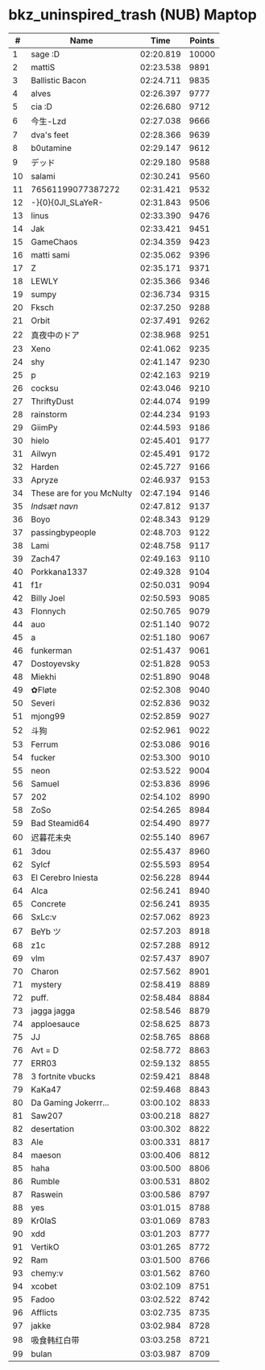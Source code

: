 # bkz_uninspired_trash (NUB) Maptop

|  # | Name | Time | Points |
|-------------- | -------------- | -------------- | -------------- | 
| 1 | sage :D | 02:20.819 | 10000 | 
| 2 | mattiS | 02:23.538 | 9891 | 
| 3 | Ballistic Bacon | 02:24.711 | 9835 | 
| 4 | alves | 02:26.397 | 9777 | 
| 5 | cia :D | 02:26.680 | 9712 | 
| 6 | 今生-Lzd | 02:27.038 | 9666 | 
| 7 | dva's feet | 02:28.366 | 9639 | 
| 8 | b0utamine | 02:29.147 | 9612 | 
| 9 | デッド | 02:29.180 | 9588 | 
| 10 | salami | 02:30.241 | 9560 | 
| 11 | 76561199077387272 | 02:31.421 | 9532 | 
| 12 | -}{0}{0JI_SLaYeR- | 02:31.843 | 9506 | 
| 13 | linus | 02:33.390 | 9476 | 
| 14 | Jak | 02:33.421 | 9451 | 
| 15 | GameChaos | 02:34.359 | 9423 | 
| 16 | matti sami | 02:35.062 | 9396 | 
| 17 | Z | 02:35.171 | 9371 | 
| 18 | LEWLY | 02:35.366 | 9346 | 
| 19 | sumpy | 02:36.734 | 9315 | 
| 20 | Fksch | 02:37.250 | 9288 | 
| 21 | Orbit | 02:37.491 | 9262 | 
| 22 | 真夜中のドア | 02:38.968 | 9251 | 
| 23 | Xeno | 02:41.062 | 9235 | 
| 24 | shy | 02:41.147 | 9230 | 
| 25 | p | 02:42.163 | 9219 | 
| 26 | cocksu | 02:43.046 | 9210 | 
| 27 | ThriftyDust | 02:44.074 | 9199 | 
| 28 | rainstorm | 02:44.234 | 9193 | 
| 29 | GiimPy | 02:44.593 | 9186 | 
| 30 | hielo | 02:45.401 | 9177 | 
| 31 | Ailwyn | 02:45.491 | 9172 | 
| 32 | Harden | 02:45.727 | 9166 | 
| 33 | Apryze | 02:46.937 | 9153 | 
| 34 | These are for you McNulty | 02:47.194 | 9146 | 
| 35 | *Indsæt navn* | 02:47.812 | 9137 | 
| 36 | Boyo | 02:48.343 | 9129 | 
| 37 | passingbypeople | 02:48.703 | 9122 | 
| 38 | Lami | 02:48.758 | 9117 | 
| 39 | Zach47 | 02:49.163 | 9110 | 
| 40 | Porkkana1337 | 02:49.328 | 9104 | 
| 41 | f1r | 02:50.031 | 9094 | 
| 42 | Billy Joel | 02:50.593 | 9085 | 
| 43 | Flonnych | 02:50.765 | 9079 | 
| 44 | auo | 02:51.140 | 9072 | 
| 45 | a | 02:51.180 | 9067 | 
| 46 | funkerman | 02:51.437 | 9061 | 
| 47 | Dostoyevsky | 02:51.828 | 9053 | 
| 48 | Miekhi | 02:51.890 | 9048 | 
| 49 | ✿Fløte | 02:52.308 | 9040 | 
| 50 | Severi | 02:52.836 | 9032 | 
| 51 | mjong99 | 02:52.859 | 9027 | 
| 52 | 斗狗 | 02:52.961 | 9022 | 
| 53 | Ferrum | 02:53.086 | 9016 | 
| 54 | fucker | 02:53.300 | 9010 | 
| 55 | neon | 02:53.522 | 9004 | 
| 56 | Samuel | 02:53.836 | 8996 | 
| 57 | 202 | 02:54.102 | 8990 | 
| 58 | ZoSo | 02:54.265 | 8984 | 
| 59 | Bad Steamid64 | 02:54.490 | 8977 | 
| 60 | 迟暮花未央 | 02:55.140 | 8967 | 
| 61 | 3dou | 02:55.437 | 8960 | 
| 62 | Sylcf | 02:55.593 | 8954 | 
| 63 | El Cerebro Iniesta | 02:56.228 | 8944 | 
| 64 | Alca | 02:56.241 | 8940 | 
| 65 | Concrete | 02:56.241 | 8935 | 
| 66 | SxLc:v | 02:57.062 | 8923 | 
| 67 | BeYb ツ | 02:57.203 | 8918 | 
| 68 | z1c | 02:57.288 | 8912 | 
| 69 | vlm | 02:57.437 | 8907 | 
| 70 | Charon | 02:57.562 | 8901 | 
| 71 | mystery | 02:58.419 | 8889 | 
| 72 | puff. | 02:58.484 | 8884 | 
| 73 | jagga jagga | 02:58.546 | 8879 | 
| 74 | apploesauce | 02:58.625 | 8873 | 
| 75 | JJ | 02:58.765 | 8868 | 
| 76 | Avt = D | 02:58.772 | 8863 | 
| 77 | ERR03 | 02:59.132 | 8855 | 
| 78 | 3 fortnite vbucks | 02:59.421 | 8848 | 
| 79 | KaKa47 | 02:59.468 | 8843 | 
| 80 | Da Gaming Jokerrr... | 03:00.102 | 8833 | 
| 81 | Saw207 | 03:00.218 | 8827 | 
| 82 | desertation | 03:00.302 | 8822 | 
| 83 | Ale | 03:00.331 | 8817 | 
| 84 | maeson | 03:00.406 | 8812 | 
| 85 | haha | 03:00.500 | 8806 | 
| 86 | Rumble | 03:00.531 | 8802 | 
| 87 | Raswein | 03:00.586 | 8797 | 
| 88 | yes | 03:01.015 | 8788 | 
| 89 | Kr0laS | 03:01.069 | 8783 | 
| 90 | xdd | 03:01.203 | 8777 | 
| 91 | VertikO | 03:01.265 | 8772 | 
| 92 | Ram | 03:01.500 | 8766 | 
| 93 | chemy:v | 03:01.562 | 8760 | 
| 94 | xcobet | 03:02.109 | 8751 | 
| 95 | Fadoo | 03:02.522 | 8742 | 
| 96 | Afflicts | 03:02.735 | 8735 | 
| 97 | jakke | 03:02.984 | 8728 | 
| 98 | 吸食韩红白带 | 03:03.258 | 8721 | 
| 99 | bulan | 03:03.987 | 8709 | 

